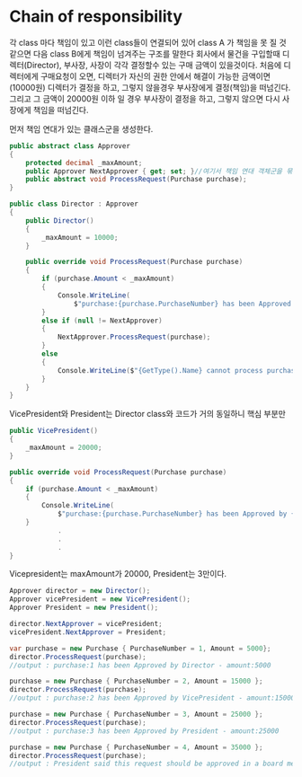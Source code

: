 # Chain of responsibility
 각 class 마다 책임이 있고 이런 class들이 연결되어 있어 class A 가 책임을 못 질 것 같으면 다음 class B에게 책임이 넘겨주는 구조를 말한다
 회사에서 물건을 구입할때 디렉터(Director), 부사장, 사장이 각각 결정할수 있는 구매 금액이 있을것이다.
 처음에 디렉터에게 구매요청이 오면, 디렉터가 자신의 권한 안에서 해결이 가능한 금액이면 (10000원) 디렉터가 결정을 하고, 그렇지 않을경우 부사장에게 결정(책임)을 떠넘긴다. 그리고 그 금액이 20000원 이하 일 경우 부사장이 결정을 하고, 그렇지 않으면 다시 사장에게 책임을 떠넘긴다.

먼저 책임 연대가 있는 클래스군을 생성한다.
```cs
public abstract class Approver
{
    protected decimal _maxAmount;
    public Approver NextApprover { get; set; }//여기서 책임 연대 객체군을 묶는다!
    public abstract void ProcessRequest(Purchase purchase);
}
```

```cs
public class Director : Approver
{
    public Director()
    {
        _maxAmount = 10000;
    }

    public override void ProcessRequest(Purchase purchase)
    {
        if (purchase.Amount < _maxAmount)
        {
            Console.WriteLine(
                $"purchase:{purchase.PurchaseNumber} has been Approved by {GetType().Name} - amount:{purchase.Amount}");
        }
        else if (null != NextApprover)
        {
            NextApprover.ProcessRequest(purchase);
        }
        else
        {
            Console.WriteLine($"{GetType().Name} cannot process purchase number:{purchase.PurchaseNumber} because it's amount is more than {_maxAmount}");
        }
    }
}

```
VicePresident와 President는 Director class와 코드가 거의 동일하니 핵심 부분만
```cs
public VicePresident()
{
    _maxAmount = 20000;
}

public override void ProcessRequest(Purchase purchase)
{
    if (purchase.Amount < _maxAmount)
    {
        Console.WriteLine(
            $"purchase:{purchase.PurchaseNumber} has been Approved by {GetType().Name} - amount:{purchase.Amount}");
    }
			.
			.
			.
}
```
Vicepresident는 maxAmount가 20000, President는 3만이다.

```cs
Approver director = new Director();
Approver vicePresident = new VicePresident();
Approver President = new President();

director.NextApprover = vicePresident;
vicePresident.NextApprover = President;

var purchase = new Purchase { PurchaseNumber = 1, Amount = 5000};
director.ProcessRequest(purchase);
//output : purchase:1 has been Approved by Director - amount:5000

purchase = new Purchase { PurchaseNumber = 2, Amount = 15000 };
director.ProcessRequest(purchase);
//output : purchase:2 has been Approved by VicePresident - amount:15000

purchase = new Purchase { PurchaseNumber = 3, Amount = 25000 };
director.ProcessRequest(purchase);
//output : purchase:3 has been Approved by President - amount:25000

purchase = new Purchase { PurchaseNumber = 4, Amount = 35000 };
director.ProcessRequest(purchase);
//output : President said this request should be approved in a board meeting
```